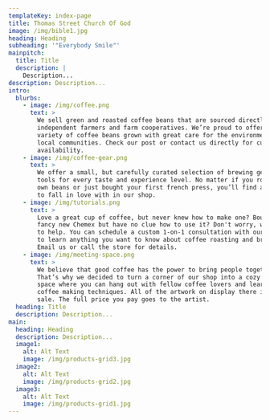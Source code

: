 ```yaml
---
templateKey: index-page
title: Thomas Street Church Of God
image: /img/bible1.jpg
heading: Heading
subheading: '"Everybody Smile"'
mainpitch:
  title: Title
  description: |
    Description...
description: Description...
intro:
  blurbs:
    - image: /img/coffee.png
      text: >
        We sell green and roasted coffee beans that are sourced directly from
        independent farmers and farm cooperatives. We’re proud to offer a
        variety of coffee beans grown with great care for the environment and
        local communities. Check our post or contact us directly for current
        availability.
    - image: /img/coffee-gear.png
      text: >
        We offer a small, but carefully curated selection of brewing gear and
        tools for every taste and experience level. No matter if you roast your
        own beans or just bought your first french press, you’ll find a gadget
        to fall in love with in our shop.
    - image: /img/tutorials.png
      text: >
        Love a great cup of coffee, but never knew how to make one? Bought a
        fancy new Chemex but have no clue how to use it? Don't worry, we’re here
        to help. You can schedule a custom 1-on-1 consultation with our baristas
        to learn anything you want to know about coffee roasting and brewing.
        Email us or call the store for details.
    - image: /img/meeting-space.png
      text: >
        We believe that good coffee has the power to bring people together.
        That’s why we decided to turn a corner of our shop into a cozy meeting
        space where you can hang out with fellow coffee lovers and learn about
        coffee making techniques. All of the artwork on display there is for
        sale. The full price you pay goes to the artist.
  heading: Title
  description: Description...
main:
  heading: Heading
  description: Description...
  image1:
    alt: Alt Text
    image: /img/products-grid3.jpg
  image2:
    alt: Alt Text
    image: /img/products-grid2.jpg
  image3:
    alt: Alt Text
    image: /img/products-grid1.jpg
---
```


